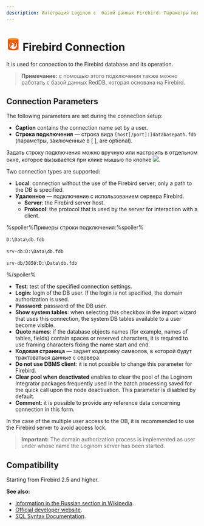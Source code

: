 ```yaml
---
description: Интеграция Loginom с  базой данных Firebird. Параметры подключения. Совместимость.
---
```

# ![ ](./../../../images/icons/common/data-sources/db-firebird_default.svg) Firebird Connection

It is used for connection to the Firebird database and its operation.

> **Примечание:** с помощью этого подключения также можно работать с базой данных RedDB, которая основана на Firebird.

## Connection Parameters

The following parameters are set during the connection setup:

* **Caption** contains the connection name set by a user.
* **Строка подключения** — строка вида `[host[/port]:]databasepath.fdb` (параметры, заключенные в [ ], are optional).

Задать строку подключения можно вручную или настроить в отдельном окне, которое вызывается при клике мышью по кнопке ![ ](./../../../images/extjs-theme/form/open-trigger/open-trigger_default.svg).

Two connection types are supported:
* **Local**: connection without the use of the Firebird server; only a path to the DB is specified.
* **Удаленное** — подключение с использованием сервера Firebird.
   * **Server**: the Firebird server host.
   * **Protocol**: the protocol that is used by the server for interaction with a client.

%spoiler%Примеры строки подключения:%spoiler%

`D:\Data\db.fdb`

`srv-db:D:\Data\db.fdb`

`srv-db/3050:D:\Data\db.fdb`

%/spoiler%

* **Test**: test of the specified connection settings.
* **Login**: login of the DB user. If the login is not specified, the domain authorization is used.
* **Password**: password of the DB user.
* **Show system tables**: when selecting this checkbox in the import wizard that uses this connection, the system DB tables available to a user become visible.
* **Quote names**: if the database objects names (for example, names of tables, fields) contain spaces or reserved characters, it is required to use framing characters fixing the name start and end.
* **Кодовая страница** — задает кодировку символов, в которой будут трактоваться данные с сервера.
* **Do not use DBMS client**: it is not possible to change this parameter for Firebird.
* **Clear pool when deactivated** enables to clear the pool of the Loginom Integrator packages frequently used in the batch processing saved for the quick call upon the node deactivation. This parameter is disabled by default.
* **Comment**: it is possible to provide any reference data concerning connection in this form.

In the case of the multiple user access to the DB, it is recommended to use the Firebird server to avoid access lock.

> **Important:** The domain authorization process is implemented as user under whose name the Loginom server has been started.

## Compatibility

Starting from Firebird 2.5 and higher.

**See also:**

* [Information in the Russian section in Wikipedia](https://ru.wikipedia.org/wiki/Firebird).
* [Official developer website](https://firebirdsql.org/).
* [SQL Syntax Documentation](https://www.firebirdsql.org/file/documentation/reference_manuals/fblangref25-en/html/fblangref25-dml.html).
